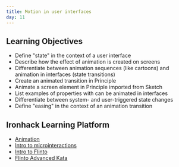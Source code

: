 ```yaml
---
title: Motion in user interfaces
day: 11
---
```


Learning Objectives
-------------------

- Define "state" in the context of a user interface
- Describe how the effect of animation is created on screens
- Differentiate between animation sequences (like cartoons) and animation in interfaces (state transitions)
- Create an animated transition in Principle
- Animate a screen element in Principle imported from Sketch
- List examples of properties with can be animated in interfaces
- Differentiate between system- and user-triggered state changes
- Define "easing" in the context of an animation transition


Ironhack Learning Platform
--------------------------

- [Animation](http://learn.ironhack.com/#/learning_unit/3441)
- [Intro to microinteractions](http://learn.ironhack.com/#/learning_unit/3439)
- [Intro to Flinto](http://learn.ironhack.com/#/learning_unit/3442)
- [Flinto Advanced Kata](http://learn.ironhack.com/#/learning_unit/3445)
